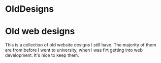 # OldDesigns

<h1>Old web designs</h1>

<p>This is a collection of old website designs I still have. The majority of them are from before I went to university,
when I was firt getting into web development. It's nice to keep them. </p>
